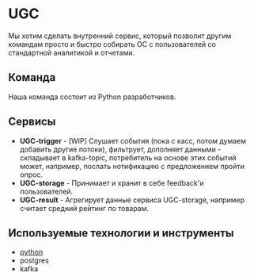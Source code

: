 # UGC

Мы хотим сделать внутренний сервис, который позволит другим командам просто и быстро собирать ОС с пользователей со стандартной аналитикой и отчетами.

## Команда

Наша команда состоит из Python разработчиков.

## Сервисы

* **UGC-trigger** - [WIP] Слушает события (пока с касс, потом думаем добавить другие потоки), фильтрует, дополняет данными - складывает в kafka-topic, потребитель на основе этих событий может, например, послать нотификацию с предложением пройти опрос.
* **UGC-storage** - Принимает и хранит в себе feedback'и пользователей.
* **UGC-result** - Агрегирует данные сервиса UGC-storage, например считает средний рейтинг по товарам.

## Используемые технологии и инструменты

* [python](tech/python.md)
* postgres
* kafka
